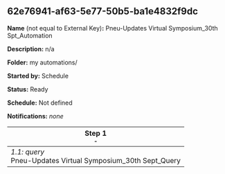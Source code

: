 ## 62e76941-af63-5e77-50b5-ba1e4832f9dc

**Name** (not equal to External Key)**:** Pneu-Updates Virtual Symposium_30th Spt_Automation

**Description:** n/a

**Folder:** my automations/

**Started by:** Schedule

**Status:** Ready

**Schedule:** Not defined

**Notifications:** _none_


| Step 1<br>_<small>-</small>_ |
| --- |
| _1.1: query_<br>Pneu-Updates Virtual Symposium_30th Sept_Query |
